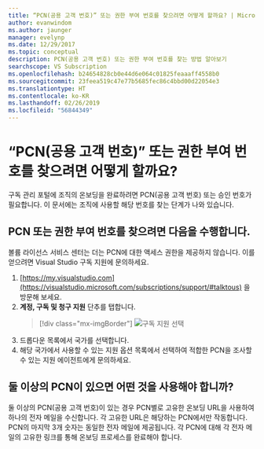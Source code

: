 ```yaml
---
title: “PCN(공용 고객 번호)” 또는 권한 부여 번호를 찾으려면 어떻게 할까요? | Microsoft 문서
author: evanwindom
ms.author: jaunger
manager: evelynp
ms.date: 12/29/2017
ms.topic: conceptual
description: PCN(공용 고객 번호) 또는 권한 부여 번호를 찾는 방법 알아보기
searchscope: VS Subscription
ms.openlocfilehash: b24654828cb0e44d6e064c01825feaaaff4558b0
ms.sourcegitcommit: 23feea519c47e77b5685fec86c4bbd00d22054e3
ms.translationtype: HT
ms.contentlocale: ko-KR
ms.lasthandoff: 02/26/2019
ms.locfileid: "56844349"
---
```

# <a name="how-do-i-locate-my-public-customer-number-pcn-or-authorization-number"></a>“PCN(공용 고객 번호)” 또는 권한 부여 번호를 찾으려면 어떻게 할까요?

구독 관리 포털에 조직의 온보딩을 완료하려면 PCN(공용 고객 번호) 또는 승인 번호가 필요합니다. 이 문서에는 조직에 사용할 해당 번호를 찾는 단계가 나와 있습니다.

## <a name="to-locate-your-pcn-or-authorization-number"></a>PCN 또는 권한 부여 번호를 찾으려면 다음을 수행합니다.

볼륨 라이선스 서비스 센터는 더는 PCN에 대한 액세스 권한을 제공하지 않습니다.  이를 얻으려면 Visual Studio 구독 지원에 문의하세요.
1. [https://my.visualstudio.com](https://visualstudio.microsoft.com/subscriptions/support/#talktous) 을 방문해 보세요.
2. **계정, 구독 및 청구 지원** 단추를 탭합니다.
    > [!div class="mx-imgBorder"]
    > ![구독 지원 선택](_img/vlsc/vlsc-pcn.png)
3. 드롭다운 목록에서 국가를 선택합니다.
4. 해당 국가에서 사용할 수 있는 지원 옵션 목록에서 선택하여 적합한 PCN을 조사할 수 있는 지원 에이전트에게 문의하세요.

## <a name="if-i-have-more-than-one-pcn-which-one-should-i-use"></a>둘 이상의 PCN이 있으면 어떤 것을 사용해야 합니까?

둘 이상의 PCN(공용 고객 번호)이 있는 경우 PCN별로 고유한 온보딩 URL을 사용하여 하나의 전자 메일을 수신합니다. 각 고유한 URL은 해당하는 PCN에서만 작동합니다. PCN의 마지막 3개 숫자는 동일한 전자 메일에 제공됩니다. 각 PCN에 대해 각 전자 메일의 고유한 링크를 통해 온보딩 프로세스를 완료해야 합니다.